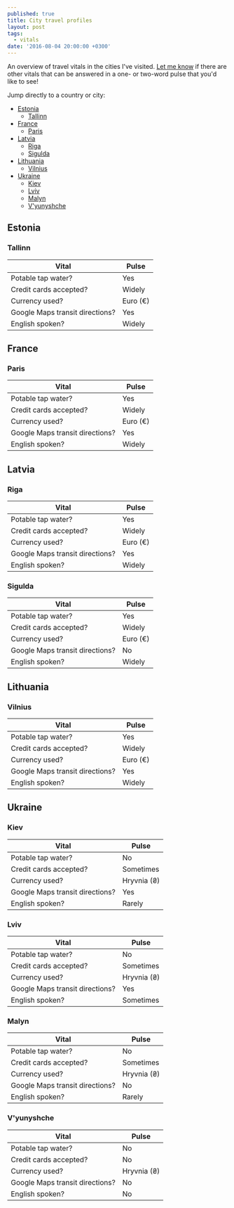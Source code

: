 ```yaml
---
published: true
title: City travel profiles
layout: post
tags:
  - vitals
date: '2016-08-04 20:00:00 +0300'
---
```

An overview of travel vitals in the cities I've visited. [Let me know](/about/#contact-me) if there are other vitals that can be answered in a one- or two-word pulse that you'd like to see!

<!--more-->

Jump directly to a country or city:

- [Estonia](#estonia)
  - [Tallinn](#tallinn)
- [France](#france)
  - [Paris](#paris)
- [Latvia](#latvia)
  - [Riga](#riga)
  - [Sigulda](#sigulda)
- [Lithuania](#lithuania)
  - [Vilnius](#vilnius)
- [Ukraine](#ukraine)
  - [Kiev](#kiev)
  - [Lviv](#lviv)
  - [Malyn](#malyn)
  - [V'yunyshche](#vyunyshche)

## Estonia

### Tallinn

| Vital | Pulse |
| ---- | ------ |
| Potable tap water? | Yes |
| Credit cards accepted? | Widely |
| Currency used? | Euro (€) |
| Google Maps transit directions? | Yes |
| English spoken? | Widely |

## France

### Paris

| Vital | Pulse |
| ---- | ------ |
| Potable tap water? | Yes |
| Credit cards accepted? | Widely |
| Currency used? | Euro (€) |
| Google Maps transit directions? | Yes |
| English spoken? | Widely |

## Latvia

### Riga

| Vital | Pulse |
| ---- | ------ |
| Potable tap water? | Yes |
| Credit cards accepted? | Widely |
| Currency used? | Euro (€) |
| Google Maps transit directions? | Yes |
| English spoken? | Widely |

### Sigulda

| Vital | Pulse |
| ---- | ------ |
| Potable tap water? | Yes |
| Credit cards accepted? | Widely |
| Currency used? | Euro (€) |
| Google Maps transit directions? | No |
| English spoken? | Widely |

## Lithuania

### Vilnius

| Vital | Pulse |
| ---- | ------ |
| Potable tap water? | Yes |
| Credit cards accepted? | Widely |
| Currency used? | Euro (€) |
| Google Maps transit directions? | Yes |
| English spoken? | Widely |

## Ukraine

### Kiev

| Vital | Pulse |
| ---- | ------ |
| Potable tap water? | No |
| Credit cards accepted? | Sometimes |
| Currency used? | Hryvnia (₴) |
| Google Maps transit directions? | Yes |
| English spoken? | Rarely |

### Lviv

| Vital | Pulse |
| ---- | ------ |
| Potable tap water? | No |
| Credit cards accepted? | Sometimes |
| Currency used? | Hryvnia (₴) |
| Google Maps transit directions? | Yes |
| English spoken? | Sometimes |

### Malyn

| Vital | Pulse |
| ---- | ------ |
| Potable tap water? | No |
| Credit cards accepted? | Sometimes |
| Currency used? | Hryvnia (₴) |
| Google Maps transit directions? | No |
| English spoken? | Rarely |

### V'yunyshche

| Vital | Pulse |
| ---- | ------ |
| Potable tap water? | No |
| Credit cards accepted? | No |
| Currency used? | Hryvnia (₴) |
| Google Maps transit directions? | No |
| English spoken? | No |
